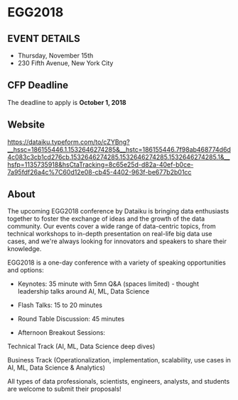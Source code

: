# EGG2018

## EVENT DETAILS
- Thursday, November 15th
- 230 Fifth Avenue, New York City

## CFP Deadline
The deadline to apply is **October 1, 2018**

## Website
https://dataiku.typeform.com/to/cZYBng?__hssc=186155446.1.1532646274285&__hstc=186155446.7f98ab468774d6d4c083c3cb1cd276cb.1532646274285.1532646274285.1532646274285.1&__hsfp=1135735918&hsCtaTracking=8c65e25d-d82a-40ef-b0ce-7a95fdf26a4c%7C60d12e08-cb45-4402-963f-be677b2b01cc

## About

The upcoming EGG2018 conference by Dataiku is bringing data enthusiasts together to foster the exchange of ideas and the growth of the data community. Our events cover a wide range of data-centric topics, from technical workshops to in-depth presentation on real-life big data use cases, and we're always looking for innovators and speakers to share their knowledge.

EGG2018 is a one-day conference with a variety of speaking opportunities and options: 

- Keynotes: 35 minute with 5mn Q&A (spaces limited) - thought leadership talks around AI, ML, Data Science 

- Flash Talks: 15 to 20 minutes

- Round Table Discussion: 45 minutes

- Afternoon Breakout Sessions:

Technical Track (AI, ML, Data Science deep dives)

Business Track (Operationalization, implementation, scalability, use cases in AI, ML, Data Science & Analytics)

All types of data professionals, scientists, engineers, analysts, and students are welcome to submit their proposals!


